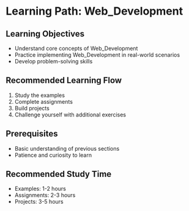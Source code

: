 ﻿# Learning Path: Web_Development

## Learning Objectives
- Understand core concepts of Web_Development
- Practice implementing Web_Development in real-world scenarios
- Develop problem-solving skills

## Recommended Learning Flow
1. Study the examples
2. Complete assignments
3. Build projects
4. Challenge yourself with additional exercises

## Prerequisites
- Basic understanding of previous sections
- Patience and curiosity to learn

## Recommended Study Time
- Examples: 1-2 hours
- Assignments: 2-3 hours
- Projects: 3-5 hours
